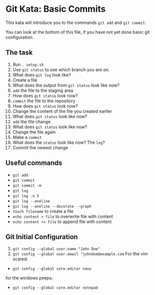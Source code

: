 # Git Kata: Basic Commits
This kata will introduce you to the commands `git add` and `git commit`.

You can look at the bottom of this file, if you have not yet done basic git configuration.
## The task

1. Run `. setup.sh`
1. Use `git status` to see which branch you are on.
1. What does `git log` look like?
1. Create a file
1. What does the output from `git status` look like now?
1. `add` the file to the staging area
1. How does `git status` look now?
1. `commit` the file to the repository
1. How does `git status` look now?
1. Change the content of the file you created earlier
1. What does `git status` look like now?
1. `add` the file change
1. What does `git status` look like now?
1. Change the file again
1. Make a `commit`
1. What does the `status` look like now? The `log`?
1. Commit the newest change

## Useful commands
- `git add`
- `git commit`
- `git commit -m`
- `git log`
- `git log -n 5`
- `git log --oneline`
- `git log --oneline --decorate --graph`
- `touch filename` to create a file
- `echo content > file` to overwrite file with content
- `echo content >> file` to append file with content


## Git Initial Configuration
1. `git config --global user.name "John Doe"`
1. `git config --global user.email "johndoe@example.com`
For the vim scared:
- `git config --global core.editor nano`

for the windows peeps:
- `git config --global core.editor notepad`
